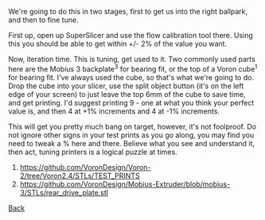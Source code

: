 We're going to do this in two stages, first to get us into the right ballpark, and then to fine tune.

First up, open up SuperSlicer and use the flow calibration tool there. Using this you should be able to get within +/- 2% of the value you want.

Now, iteration time. This is tuning, get used to it. Two commonly used parts here are the Mobius 3 backplate<sup>3</sup> for bearing fit, or the top of a Voron cube<sup>1</sup> for bearing fit. I've always used the cube, so that's what we're going to do. Drop the cube into your slicer, use the split object button (it's on the left edge of your screen) to just leave the top 6mm of the cube to save time, and get printing. I'd suggest printing 9 - one at what you think your perfect value is, and then 4 at +1% increments and 4 at -1% increments.

This will get you pretty much bang on target, however, it's not foolproof. Do not ignore other signs in your test prints as you go along, you may find you need to tweak a % here and there. Believe what you see and understand it, then act, tuning printers is a logical puzzle at times.


1. https://github.com/VoronDesign/Voron-2/tree/Voron2.4/STLs/TEST_PRINTS
2. https://github.com/VoronDesign/Mobius-Extruder/blob/mobius-3/STLs/rear_drive_plate.stl

[Back](README.md)